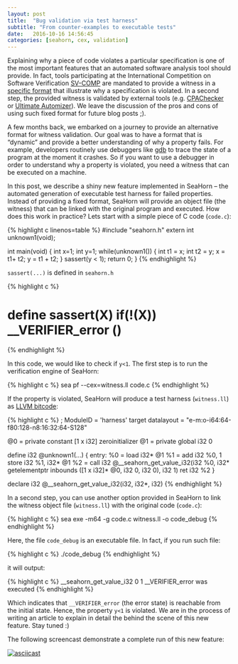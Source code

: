 ```yaml
---
layout: post
title:  "Bug validation via test harness"
subtitle: "From counter-examples to executable tests"
date:   2016-10-16 14:56:45
categories: [seahorn, cex, validation]
---
```


Explaining why a piece of code violates a particular specification is one of the most important features that an automated software analysis tool should provide. In fact, tools participating at the International Competition on Software Verification [SV-COMP](http://sv-comp.sosy-lab.org/2017/) are mandated to provide a witness in a [specific format](https://github.com/sosy-lab/sv-witnesses/) that illustrate why a specification is violated. In a second step, the provided witness is validated by external tools (e.g. [CPAChecker](https://cpachecker.sosy-lab.org/) or [Ultimate Automizer](https://monteverdi.informatik.uni-freiburg.de/tomcat/Website/?ui=tool&tool=automizer)). We leave the discussion of the pros and cons of using such fixed format for future blog posts ;).

A few months back, we embarked on a journey to provide an alternative format for witness validation. Our goal was to have a format that is “dynamic” and provide a better understanding of why a property fails. For example, developers routinely use debuggers like [gdb](https://www.gnu.org/software/gdb/) to trace the state of a program at the moment it crashes. So if you want to use a debugger in order to understand why a property is violated, you need a witness that can be executed on a machine.

In this post, we describe a shiny new feature implemented in SeaHorn – the automated generation of executable test harness for failed properties. Instead of providing a fixed format, SeaHorn will provide an object file (the witness) that can be linked with the original program and executed. How does this work in practice? Lets start with a simple piece of C code (`code.c`):

{% highlight c linenos=table %}
#include "seahorn.h"
extern int unknown1(void);

 int main(void) {
 int x=1; int y=1;
 while(unknown1()) {
   int t1 = x;
   int t2 = y;
   x = t1+ t2;
   y = t1 + t2;
  }
   sassert(y < 1);
   return 0;
 }
{% endhighlight %}

 `sassert(...)` is defined in `seahorn.h`

{% highlight c %}
 # define sassert(X) if(!(X)) __VERIFIER_error ()
{% endhighlight %}

In this code, we would like to check if `y<1`. The first step is to run the verification engine of SeaHorn:

{% highlight c %}
sea pf --cex=witness.ll code.c
{% endhighlight %}

If the property is violated, SeaHorn will produce a test harness (`witness.ll`) as [LLVM bitcode](http://llvm.org/docs/BitCodeFormat.html):

{% highlight c %}
; ModuleID = 'harness'
target datalayout = "e-m:o-i64:64-f80:128-n8:16:32:64-S128"

@0 = private constant [1 x i32] zeroinitializer
@1 = private global i32 0

define i32 @unknown1(...) {
entry:
  %0 = load i32* @1
  %1 = add i32 %0, 1
  store i32 %1, i32* @1
  %2 = call i32 @__seahorn_get_value_i32(i32 %0, i32* getelementptr
                                    inbounds ([1 x i32]* @0, i32 0, i32 0),
                                    i32 1)
  ret i32 %2
}

declare i32 @__seahorn_get_value_i32(i32, i32*, i32)
{% endhighlight %}

In a second step, you can use another option provided in SeaHorn to link the witness object file (`witness.ll`) with the original code (`code.c`):

{% highlight c %}
sea exe -m64 -g code.c witness.ll -o code_debug
{% endhighlight %}

Here, the file `code_debug` is an executable file. In fact, if you run such file:

{% highlight c %}
./code_debug
{% endhighlight %}

it will output:

{% highlight c %}
__seahorn_get_value_i32 0 1
__VERIFIER_error was executed
{% endhighlight %}

Which indicates that `__VERIFIER_error` (the error state) is reachable from the initial state. Hence, the property `y<1` is violated. We are in the process of writing an article to explain in detail the behind the scene of this new feature. Stay tuned :)

The following screencast demonstrate a complete run of this new feature:

[![asciicast](https://asciinema.org/a/5jer5yp602ys6x885yl2674yw.png)](https://asciinema.org/a/5jer5yp602ys6x885yl2674yw?autoplay=1")

